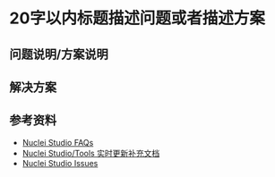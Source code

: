 # 20字以内标题描述问题或者描述方案

## 问题说明/方案说明



## 解决方案



## 参考资料

- [Nuclei Studio FAQs](https://www.rvmcu.com/nucleistudio-faq.html)
- [Nuclei Studio/Tools 实时更新补充文档](https://github.com/Nuclei-Software/nuclei-studio)
- [Nuclei Studio Issues](https://github.com/Nuclei-Software/nuclei-studio/issues)

